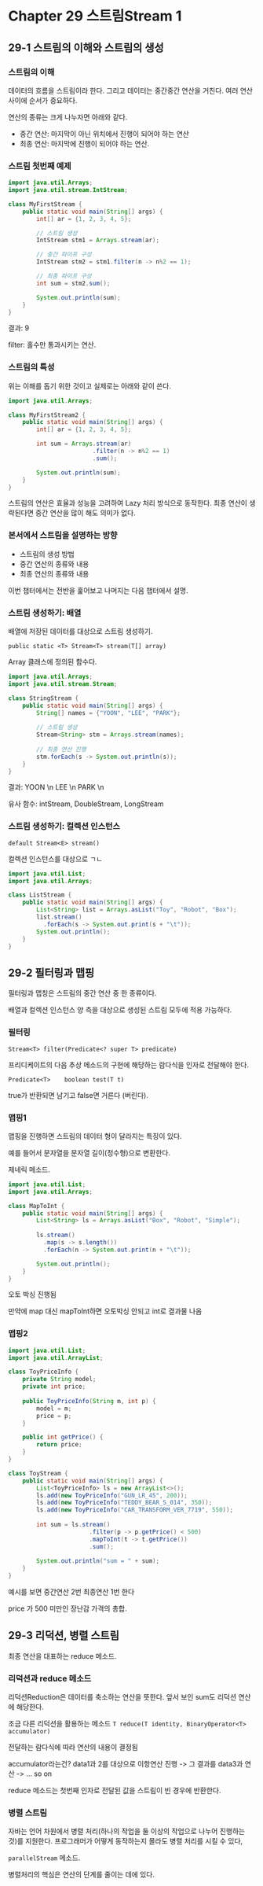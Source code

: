 # Chapter 29 스트림Stream 1

## 29-1 스트림의 이해와 스트림의 생성

### 스트림의 이해

데이터의 흐름을 스트림이라 한다. 그리고 데이터는 중간중간 연산을 거친다. 여러 연산 사이에 순서가 중요하다. 

연산의 종류는 크게 나누자면 아래와 같다.

* 중간 연산: 마지막이 아닌 위치에서 진행이 되어야 하는 연산
* 최종 연산: 마지막에 진행이 되어야 하는 연산.

### 스트림 첫번째 예제

```java
import java.util.Arrays;
import java.util.stream.IntStream;

class MyFirstStream {
    public static void main(String[] args) {
        int[] ar = {1, 2, 3, 4, 5};

        // 스트림 생성        
        IntStream stm1 = Arrays.stream(ar);

        // 중간 파이프 구성
        IntStream stm2 = stm1.filter(n -> n%2 == 1);

        // 최종 파이프 구성
        int sum = stm2.sum();

        System.out.println(sum);
    }
}
```

결과: 9

filter: 홀수만 통과시키는 연산.



### 스트림의 특성

위는 이해를 돕기 위한 것이고 실제로는 아래와 같이 쓴다.

```java
import java.util.Arrays;

class MyFirstStream2 {
    public static void main(String[] args) {
        int[] ar = {1, 2, 3, 4, 5};

        int sum = Arrays.stream(ar)
                        .filter(n -> n%2 == 1)
                        .sum();

        System.out.println(sum);
    }
}
```



스트림의 연산은 효율과 성능을 고려하여 Lazy 처리 방식으로 동작한다. 최종 연산이 생략된다면 중간 연산을 많이 해도 의미가 없다.



### 본서에서 스트림을 설명하는 방향

* 스트림의 생성 방법
* 중간 연산의 종류와 내용
* 최종 연산의 종류와 내용

이번 챕터에서는 전반을 훑어보고 나머지는 다음 챕터에서 설명.

### 스트림 생성하기: 배열

배열에 저장된 데이터를 대상으로 스트림 생성하기.

`public static <T> Stream<T> stream(T[] array)`

Array 클래스에 정의된 함수다.

```java
import java.util.Arrays;
import java.util.stream.Stream;

class StringStream {
    public static void main(String[] args) {
        String[] names = {"YOON", "LEE", "PARK"};
        
        // 스트림 생성
        Stream<String> stm = Arrays.stream(names);
        
        // 최종 연산 진행
        stm.forEach(s -> System.out.println(s));
    }
}
```

결과: YOON \n LEE \n PARK \n



유사 함수: intStream, DoubleStream, LongStream

### 스트림 생성하기: 컬렉션 인스턴스

`default Stream<E> stream()`

컬렉션 인스턴스를 대상으로 ㄱㄴ

```java
import java.util.List;
import java.util.Arrays;

class ListStream {
    public static void main(String[] args) {
        List<String> list = Arrays.asList("Toy", "Robot", "Box");
        list.stream()
          .forEach(s -> System.out.print(s + "\t"));
        System.out.println();
    }
}
```



## 29-2 필터링과 맵핑

필터링과 맵칭은 스트림의 중간 연산 중 한 종류이다.

배열과 컬렉션 인스턴스 양 측을 대상으로 생성된 스트림 모두에 적용 가능하다.

### 필터링

`Stream<T> filter(Predicate<? super T> predicate)`

프리디케이트의 다음 추상 메소드의 구현에 해당하는 람다식을 인자로 전달해야 한다.

`Predicate<T>    boolean test(T t)`

true가 반환되면 남기고 false면 거른다 (버린다).

### 맵핑1

맵핑을 진행하면 스트림의 데이터 형이 달라지는 특징이 있다.

예를 들어서 문자열을 문자열 길이(정수형)으로 변환한다.

제네릭 메소드.

```java
import java.util.List;
import java.util.Arrays;

class MapToInt {
    public static void main(String[] args) {
        List<String> ls = Arrays.asList("Box", "Robot", "Simple");
        
        ls.stream()
          .map(s -> s.length())
          .forEach(n -> System.out.print(n + "\t"));

        System.out.println();
    }
}
```

오토 박싱 진행됨

만약에 map 대신 mapToInt하면 오토박싱 안되고 int로 결과물 나옴



### 맵핑2

```java
import java.util.List;
import java.util.ArrayList;

class ToyPriceInfo {
    private String model;
    private int price;
    
    public ToyPriceInfo(String m, int p) {
        model = m;
        price = p;
    }

    public int getPrice() {
        return price;
    }
}

class ToyStream {
    public static void main(String[] args) {
        List<ToyPriceInfo> ls = new ArrayList<>();
        ls.add(new ToyPriceInfo("GUN_LR_45", 200));
        ls.add(new ToyPriceInfo("TEDDY_BEAR_S_014", 350));
        ls.add(new ToyPriceInfo("CAR_TRANSFORM_VER_7719", 550));
                  
        int sum = ls.stream()
                       .filter(p -> p.getPrice() < 500)
                       .mapToInt(t -> t.getPrice())
                       .sum();
        
        System.out.println("sum = " + sum);
    }
}
```

예시를 보면 중간연산 2번 최종연산 1번 한다 

price 가 500 미만인 장난감 가격의 총합. 



## 29-3 리덕션, 병렬 스트림

최종 연산을 대표하는 reduce 메소드.

### 리덕션과 reduce 메소드

리덕션Reduction은 데이터를 축소하는 연산을 뜻한다. 앞서 보인 sum도 리덕션 연산에 해당한다.

조금 다른 리덕션을 활용하는 메소드 `T reduce(T identity, BinaryOperator<T> accumulator)`

전달하는 람다식에 따라 연산의 내용이 결정됨 

accumulator라는건?  data1과 2를 대상으로 이항연산 진행 -> 그 결과를 data3과 연산 -> ... so on 



reduce 메소드는 첫번째 인자로 전달된 값을 스트림이 빈 경우에 반환한다.



### 병렬 스트림 

자바는 언어 차원에서 병렬 처리(하나의 작업을 둘 이상의 작업으로 나누어 진행하는 것)를 지원한다. 프로그래머가 어떻게 동작하는지 몰라도 병렬 처리를 시킬 수 있다, 

`parallelStream` 메소드.

병렬처리의 핵심은 연산의 단계를 줄이는 데에 있다.

